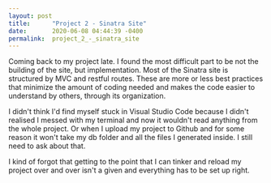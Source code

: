 ```yaml
---
layout: post
title:      "Project 2 - Sinatra Site"
date:       2020-06-08 04:44:39 -0400
permalink:  project_2_-_sinatra_site
---
```



Coming back to my project late. I found the most difficult part to be not the building of the site, but implementation. Most of the Sinatra site is structured by MVC and restful routes. These are more or less best practices that minimize the amount of coding needed and makes the code easier to understand by others, through its organization. 

I didn't think I'd find myself stuck in Visual Studio Code because I didn't realised I messed with my terminal and now it wouldn't read anything from the whole project. Or when I upload my project to Github and for some reason it won't take my db folder and all the files I generated inside. I still need to ask about that.

I kind of forgot that getting to the point that I can tinker and reload my project over and over isn't a given and everything has to be set up right.
